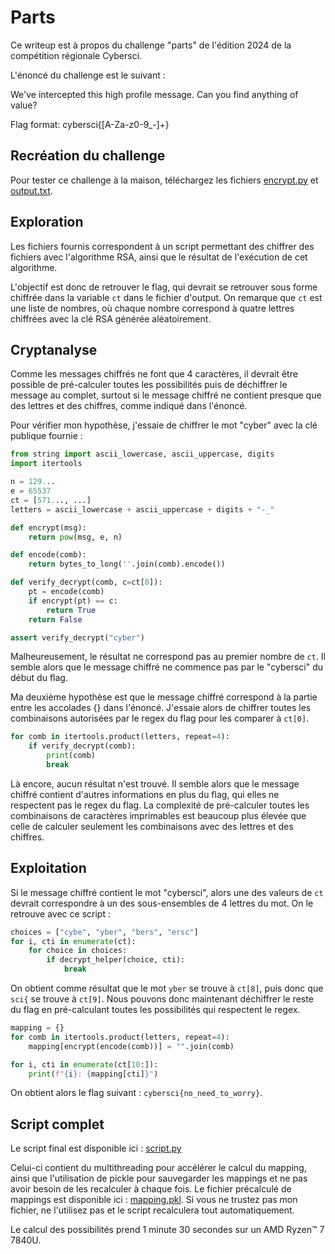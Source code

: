 # Parts

Ce writeup est à propos du challenge "parts" de l'édition 2024 de la compétition régionale Cybersci.

L'énoncé du challenge est le suivant :

We've intercepted this high profile message. Can you find anything of value?

Flag format: cybersci{[A-Za-z0-9_-]+}

## Recréation du challenge

Pour tester ce challenge à la maison, téléchargez les fichiers [encrypt.py](encrypt.py) et [output.txt](output.txt).

## Exploration

Les fichiers fournis correspondent à un script permettant des chiffrer des fichiers avec l'algorithme RSA, ainsi que le résultat de l'exécution de cet algorithme.

L'objectif est donc de retrouver le flag, qui devrait se retrouver sous forme chiffrée dans la variable `ct` dans le fichier d'output. On remarque que `ct` est une liste de nombres, où chaque nombre correspond à quatre lettres chiffrées avec la clé RSA générée aléatoirement.

## Cryptanalyse

Comme les messages chiffrés ne font que 4 caractères, il devrait être possible de pré-calculer toutes les possibilités puis de déchiffrer le message au complet, surtout si le message chiffré ne contient presque que des lettres et des chiffres, comme indiqué dans l'énoncé.

Pour vérifier mon hypothèse, j'essaie de chiffrer le mot "cyber" avec la clé publique fournie :

```python
from string import ascii_lowercase, ascii_uppercase, digits
import itertools

n = 129...
e = 65537
ct = [571..., ...]
letters = ascii_lowercase + ascii_uppercase + digits + "-_"

def encrypt(msg):
    return pow(msg, e, n)

def encode(comb):
    return bytes_to_long(''.join(comb).encode())

def verify_decrypt(comb, c=ct[0]):
    pt = encode(comb)
    if encrypt(pt) == c:
        return True
    return False

assert verify_decrypt("cyber")
```

Malheureusement, le résultat ne correspond pas au premier nombre de `ct`. Il semble alors que le message chiffré ne commence pas par le "cybersci" du début du flag.

Ma deuxième hypothèse est que le message chiffré correspond à la partie entre les accolades {} dans l'énoncé. J'essaie alors de chiffrer toutes les combinaisons autorisées par le regex du flag pour les comparer à `ct[0]`.

```python
for comb in itertools.product(letters, repeat=4):
    if verify_decrypt(comb):
        print(comb)
        break
```

Là encore, aucun résultat n'est trouvé. Il semble alors que le message chiffré contient d'autres informations en plus du flag, qui elles ne respectent pas le regex du flag. La complexité de pré-calculer toutes les combinaisons de caractères imprimables est beaucoup plus élevée que celle de calculer seulement les combinaisons avec des lettres et des chiffres.

## Exploitation

Si le message chiffré contient le mot "cybersci", alors une des valeurs de `ct` devrait correspondre à un des sous-ensembles de 4 lettres du mot. On le retrouve avec ce script :

```python
choices = ["cybe", "yber", "bers", "ersc"]
for i, cti in enumerate(ct):
    for choice in choices:
        if decrypt_helper(choice, cti):
            break
```

On obtient comme résultat que le mot `yber` se trouve à `ct[8]`, puis donc que `sci{` se trouve à `ct[9]`. Nous pouvons donc maintenant déchiffrer le reste du flag en pré-calculant toutes les possibilités qui respectent le regex.

```python
mapping = {}
for comb in itertools.product(letters, repeat=4):
    mapping[encrypt(encode(comb))] = "".join(comb)

for i, cti in enumerate(ct[10:]):
    print(f"{i}: {mapping[cti]}")
```

On obtient alors le flag suivant : `cybersci{no_need_to_worry}`.

## Script complet

Le script final est disponible ici : [script.py](script.py)

Celui-ci contient du multithreading pour accélérer le calcul du mapping, ainsi que l'utilisation de pickle pour sauvegarder les mappings et ne pas avoir besoin de les recalculer à chaque fois. Le fichier précalculé de mappings est disponible ici : [mapping.pkl](https://drive.google.com/file/d/1pTms3hOAPkCIznZu87EbxCfKhE_kFv7F/view?usp=drive_link). Si vous ne trustez pas mon fichier, ne l'utilisez pas et le script recalculera tout automatiquement.

Le calcul des possibilités prend 1 minute 30 secondes sur un AMD Ryzen™ 7 7840U.
